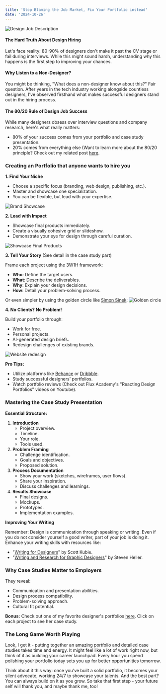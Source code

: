 ```yaml
---
title: 'Stop Blaming the Job Market, Fix Your Portfolio instead'
date: '2024-10-26'
---
```


![Design Job Description](https://haval.pk/wp-content/uploads/2024/02/WhatsApp-Image-2024-02-28-at-3.10.28-PM.jpeg)

#### The Hard Truth About Design Hiring

Let's face reality: 80-90% of designers don't make it past the CV stage or fail during interviews. While this might sound harsh, understanding why this happens is the first step to improving your chances.

#### Why Listen to a Non-Designer?

You might be thinking, "What does a non-designer know about this?" Fair question. After years in the tech industry working alongside countless designers, I've observed firsthand what makes successful designers stand out in the hiring process.

#### The 80/20 Rule of Design Job Success

While many designers obsess over interview questions and company research, here's what really matters:

- 80% of your success comes from your portfolio and case study presentation.
- 20% comes from everything else (Want to learn more about the 80/20 principle? Check out my related post [here](https://camtonguyen.github.io/posts/the-80-20-rule-work-smarter-not-harder).

### Creating an Portfolio that anyone wants to hire you

**1. Find Your Niche**

- Choose a specific focus (branding, web design, publishing, etc.).
- Master and showcase one specialization.
- You can be flexible, but lead with your expertise.

![Brand Showcase](https://cdn.dribbble.com/userupload/8815758/file/original-f0ab826c9fea3a5f90b88fe486926e4c.jpg?resize=1600x1200)

**2. Lead with Impact**

- Showcase final products immediately.
- Create a visually cohesive grid or slideshow.
- Demonstrate your eye for design through careful curation.

![Showcase Final Products](https://www.format.com/wp-content/uploads/6._Amanda_Di_Genova.gif.gif)

**3. Tell Your Story**
(See detail in the case study part)

Frame each project using the 3W1H framework:

- **Who**: Define the target users.
- **What**: Describe the deliverables.
- **Why**: Explain your design decisions.
- **How**: Detail your problem-solving process.

Or even simpler by using the golden circle like [Simon Sinek](https://en.wikipedia.org/wiki/Simon_Sinek):
![Golden circle](https://humannavigator.org/wp-content/uploads/2017/04/golden-circle.png)

**4. No Clients? No Problem!**

Build your portfolio through:

- Work for free.
- Personal projects.
- AI-generated design briefs.
- Redesign challenges of existing brands.

![Website redesign](https://htmlburger.com/blog/wp-content/uploads/2023/05/20-website-redesign-examples-of-the-perfect-brand-makeover.jpg)

**Pro Tips:**

- Utilize platforms like [Behance](https://www.behance.net/) or [Dribbble](https://www.behance.net/).
- Study successful designers' portfolios.
- Watch portfolio reviews (Check out Flux Academy's "Reacting Design Portfolios" videos on Youtube).

### Mastering the Case Study Presentation

**Essential Structure:**

1. **Introduction**
   - Project overview.
   - Timeline.
   - Your role.
   - Tools used.
2. **Problem Framing**
   - Challenge identification.
   - Goals and objectives.
   - Proposed solution.
3. **Process Documentation**
   - Show your work (sketches, wireframes, user flows).
   - Share your inspiration.
   - Discuss challenges and learnings.
4. **Results Showcase**
   - Final designs.
   - Mockups.
   - Prototypes.
   - Implementation examples.

**Improving Your Writing**

Remember: Design is communication through speaking or writing. Even if you do not consider yourself a good writer, part of your job is doing it. Enhance your writing skills with resources like:

- "[Writing for Designers](https://drive.google.com/file/d/1Ti9PmVRVmZdVEQ-BuUxwycjt-bJmxPFG/view?usp=sharing)" by Scott Kubie.
- "[Writing and Research for Graphic Designers](https://drive.google.com/file/d/147xoZjCn7NNQNza-eEVSGQ299khTcAWP/view?usp=sharing)" by Steven Heller.

### Why Case Studies Matter to Employers

They reveal:

- Communication and presentation abilities.
- Design process compatibility.
- Problem-solving approach.
- Cultural fit potential.

**Bonus:** Check out one of my favorite designer's portfolios [here](https://www.denanguyen.com/). Click on each project to see her case study.

### The Long Game Worth Playing

Look, I get it - putting together an amazing portfolio and detailed case studies takes time and energy. It might feel like a lot of work right now, but think of it as building your career launchpad. Every hour you spend polishing your portfolio today sets you up for better opportunities tomorrow.

Think about it this way: once you've built a solid portfolio, it becomes your silent advocate, working 24/7 to showcase your talents. And the best part? You can always build on it as you grow. So take that first step - your future self will thank you, and maybe thank me, too!
